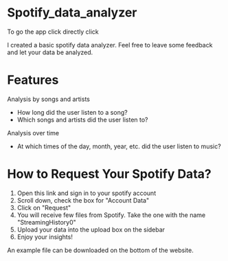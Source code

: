 # Spotify_data_analyzer

To go the app click directly click 

I created a basic spotify data analyzer. Feel free to leave some feedback and let your data be analyzed.

# Features

Analysis by songs and artists

- How long did the user listen to a song?
- Which songs and artists did the user listen to?

Analysis over time

- At which times of the day, month, year, etc. did the user listen to music?

# How to Request Your Spotify Data?

1. Open this link and sign in to your spotify account
2. Scroll down, check the box for "Account Data"
3. Click on "Request"
4. You will receive few files from Spotify. Take the one with the name "StreamingHistory0"
5. Upload your data into the upload box on the sidebar
6.  Enjoy your insights!

An example file can be downloaded on the bottom of the website. 
